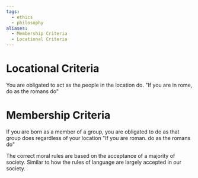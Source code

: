 ```yaml
---
tags:
  - ethics
  - philosophy
aliases:
  - Membership Criteria
  - Locational Criteria
---
```

# Locational Criteria
You are obligated to act as the people in the location do.
"If you are in rome, do as the romans do"
# Membership Criteria
If you are born as a member of a group, you are obligated to do as that group does regardless of your location
"If you are roman. do as the romans do"

The correct moral rules are based on the acceptance of a majority of society. Similar to how the rules of language are largely accepted in our society.
